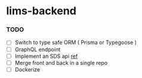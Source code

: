 # lims-backend

### TODO

- [ ] Switch to type safe ORM ( Prisma or Typegoose )
- [ ] GraphQL endpoint
- [ ] Implement an SDS api [ref](http://www.ilpi.com/msds/)
- [ ] Merge front and back in a single repo
- [ ] Dockerize

